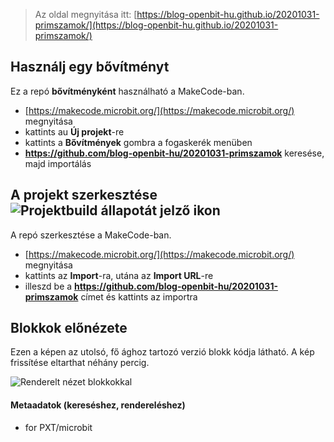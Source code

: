 
> Az oldal megnyitása itt: [https://blog-openbit-hu.github.io/20201031-primszamok/](https://blog-openbit-hu.github.io/20201031-primszamok/)

## Használj egy bővítményt

Ez a repó **bővítményként** használható a MakeCode-ban.

* [https://makecode.microbit.org/](https://makecode.microbit.org/) megnyitása
* kattints au **Új projekt**-re
* kattints a **Bővítmények** gombra a fogaskerék menüben
* **https://github.com/blog-openbit-hu/20201031-primszamok** keresése, majd importálás

## A projekt szerkesztése ![Projektbuild állapotát jelző ikon](https://github.com/blog-openbit-hu/20201031-primszamok/workflows/MakeCode/badge.svg)

A repó szerkesztése a MakeCode-ban.

* [https://makecode.microbit.org/](https://makecode.microbit.org/) megnyitása
* kattints az **Import**-ra, utána az **Import URL**-re
* illeszd be a **https://github.com/blog-openbit-hu/20201031-primszamok** címet és kattints az importra

## Blokkok előnézete

Ezen a képen az utolsó, fő ághoz tartozó verzió blokk kódja látható.
A kép frissítése eltarthat néhány percig.

![Renderelt nézet blokkokkal](https://github.com/blog-openbit-hu/20201031-primszamok/raw/master/.github/makecode/blocks.png)

#### Metaadatok (kereséshez, rendereléshez)

* for PXT/microbit
<script src="https://makecode.com/gh-pages-embed.js"></script><script>makeCodeRender("{{ site.makecode.home_url }}", "{{ site.github.owner_name }}/{{ site.github.repository_name }}");</script>
